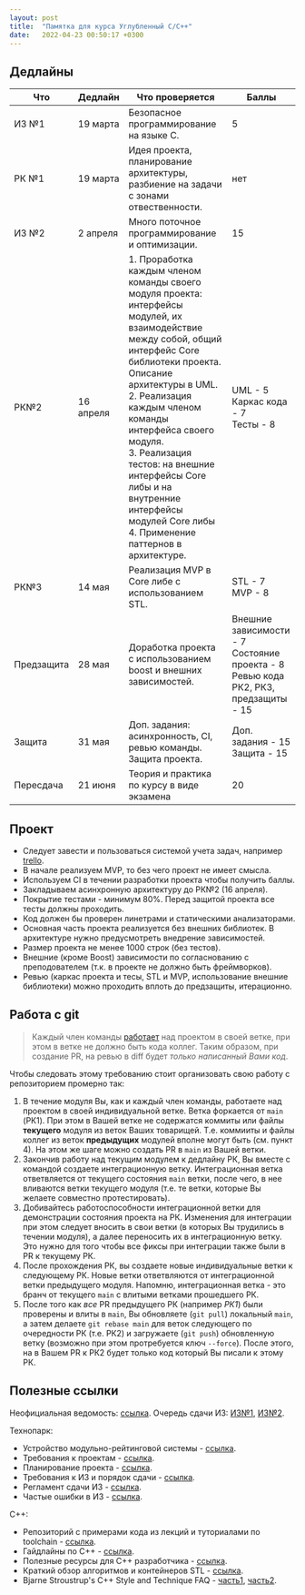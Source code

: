 ```yaml
---
layout: post
title:  "Памятка для курса Углубленный C/C++"
date:   2022-04-23 00:50:17 +0300
---
```



## Дедлайны

| Что        | Дедлайн   | Что проверяется                                              | Баллы                                                        |
| ---------- | --------- | ------------------------------------------------------------ | ------------------------------------------------------------ |
| ИЗ №1      | 19 марта  | Безопасное программирование на языке С.                      | 5                                                            |
| РК №1      | 19 марта  | Идея проекта, планирование архитектуры, разбиение на задачи с зонами отвественности. | нет                                                          |
| ИЗ №2      | 2 апреля  | Много поточное программирование и оптимизации.               | 15                                                           |
| РК№2       | 16 апреля | 1. Проработка каждым членом команды своего модуля проекта: интерфейсы модулей, их взаимодействие между собой, общий интерфейс Core библиотеки проекта. Описание архитектуры в UML.<br />2. Реализация каждым членом команды интерфейса своего модуля.<br />3. Реализация тестов: на внешние интерфейсы Core либы и на внутренние интерфейсы модулей Core либы<br />4. Применение паттернов в архитектуре. | UML - 5<br />Каркас кода - 7<br />Тесты - 8<br />            |
| РК№3       | 14 мая    | Реализация MVP в Core либе с использованием STL.             | STL - 7<br />MVP - 8                                         |
| Предзащита | 28 мая    | Доработка проекта с использованием boost и внешних зависимостей. | Внешние зависимости - 7<br />Состояние проекта - 8<br />Ревью кода РК2, РК3, предзащиты - 15 |
| Защита     | 31 мая    | Доп. задания: асинхронность, CI, ревью команды. Защита проекта. | Доп. задания - 15<br />Защита - 15                           |
| Пересдача  | 21 июня   | Теория и практика по курсу в виде экзамена                   | 20                                                           |



## Проект

* Следует завести и пользоваться системой учета задач, например [trello](https://trello.com/ru).
* В начале реализуем MVP, то без чего проект не имеет смысла.
* Используем CI в течении разработки проекта чтобы получить баллы.
* Закладываем асинхронную архитектуру до РК№2 (16 апреля).
* Покрытие тестами - минимум 80%. Перед защитой проекта все тесты должны проходить.
* Код должен бы проверен линетрами и статическими анализаторами.
* Основная часть проекта реализуется без внешних библиотек. В архитектуре нужно предусмотреть внедрение зависимостей.
* Размер проекта не менее 1000 строк (без тестов).
* Внешние (кроме Boost) зависимости по согласнованию с преподователем (т.к. в проекте не должно быть фреймворков).
* Ревью (каркас проекта и тесы, STL и MVP, использование внешние библиотеки) можно проходить вплоть до предзащиты, итерационно.

## Работа с git

> Каждый член команды [работает](https://park.vk.company/blog/topic/view/17500/) над проектом в своей ветке, при этом в ветке не должно быть кода коллег. Таким образом, при создание PR, на ревью в diff будет *только написанный Вами код*.

Чтобы следовать этому требованию стоит организовать свою работу с репозиторием промерно так:

1. В течение модуля Вы, как и каждый член команды, работаете над проектом в своей индивидуальной ветке. Ветка форкается от `main` (РК1). При этом в Вашей ветке не содержатся коммиты или файлы **текущего** модуля из веток Ваших товарищей. Т.е. коммииты и файлы коллег из веток **предыдущих** модулей вполне могут быть (см. пункт 4). На этом же шаге можно создать PR в `main` из Вашей ветки.
2. Закончив работу над текущим модулем к дедлайну РК,  Вы вместе с командой создаете интеграционную ветку. Интеграционная ветка ответвляется от текущего состояния `main` ветки, после чего, в нее вливаются ветки текущего модуля (т.е. те ветки, которые Вы желаете совместно протестировать).
3. Добивайтесь работоспособности интеграционной ветки для демонстрации состояния проекта на РК. Изменения для интеграции при этом следует вносить в свои ветки (в которых Вы трудились в течении модуля), а далее переносить их в интеграционную ветку. Это нужно для того чтобы все фиксы при интеграции также были в PR к текущему РК.
4. После прохождения РК, вы создаете новые индивидуальные ветки к следующему РК. Новые ветки ответвляются от интеграционной ветки предыдущего модуля. Напомню, интеграционная ветка - это бранч от текущего `main`  с влитыми ветками прошедшего РК.
5. После того как *все* PR предыдущего РК (например *РК1*) были проверены и влиты в `main`, Вы обновляете (`git pull`) локальный `main`, а затем делаете `git rebase main` для веток следующего по очередности РК (т.е. РК2) и загружаете (`git push`) обновленную ветку (возможно при этом протребуется ключ `--force`). После этого, на в Вашем PR к РК2 будет только код который Вы писали к этому РК.

## Полезные ссылки

Неофициальная ведомость: [cсылка](https://docs.google.com/spreadsheets/d/1PInDUAg5vKhKIWTvkHaJGDd-exgi9s2LEilHFyueq_0/edit#gid=1226645985).
Очередь сдачи ИЗ: [ИЗ№1](https://docs.google.com/spreadsheets/d/1PInDUAg5vKhKIWTvkHaJGDd-exgi9s2LEilHFyueq_0/edit#gid=0), [ИЗ№2](https://docs.google.com/spreadsheets/d/1PInDUAg5vKhKIWTvkHaJGDd-exgi9s2LEilHFyueq_0/edit#gid=1319989806).

Технопарк:

* Устройство модульно-рейтинговой системы - [ссылка](https://park.vk.company/blog/topic/view/13015/).
* Требования к проектам - [ссылка](https://park.vk.company/blog/topic/view/13096/).
* Планирование проекта -  [ссылка](https://park.vk.company/blog/topic/view/9951/).
* Требования к ИЗ и порядок сдачи - [ссылка](https://park.vk.company/blog/topic/view/14270/).
* Регламент сдачи ИЗ - [ссылка](https://park.vk.company/blog/topic/view/19340/).
* Частые ошибки в ИЗ - [ссылка](https://park.vk.company/blog/topic/view/12227/).

C++:

* Репозиторий с примерами кода из лекций и туториалами по toolchain - [ссылка](https://github.com/leshiy1295/technopark_c_c_plus_plus).
* Гайдлайны по С++ - [ссылка](http://isocpp.github.io/CppCoreGuidelines/CppCoreGuidelines).
* Полезные ресурсы для С++ разработчика - [ссылка](https://github.com/JoshuaJakowlew/cppfaq).
* Краткий обзор алгоритмов и контейнеров STL - [ссылка](https://github.com/Bhupesh-V/30-seconds-of-cpp).
* Bjarne Stroustrup's C++ Style and Technique FAQ - [часть1](https://www.stroustrup.com/bs_faq.html), [часть2](https://www.stroustrup.com/bs_faq2.html).
